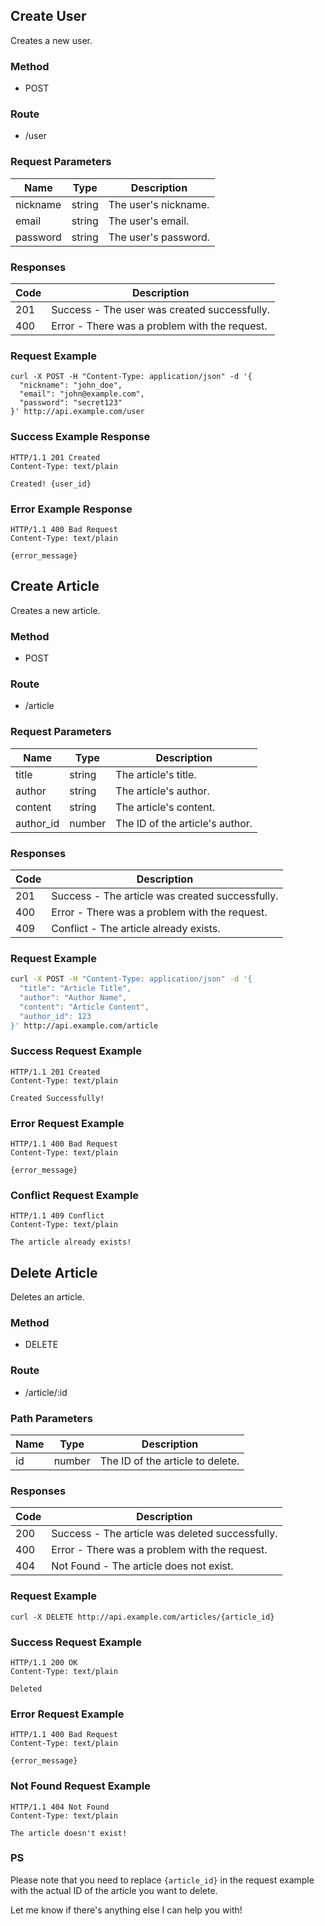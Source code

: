 ## Create User

Creates a new user.

### Method
- POST

### Route
- /user

### Request Parameters
| Name        | Type   | Description        |
|-------------|--------|------------------|
| nickname    | string | The user's nickname. |
| email       | string | The user's email. |
| password    | string | The user's password. |

### Responses
| Code | Description                 |
|--------|---------------------------|
| 201    | Success - The user was created successfully. |
| 400    | Error - There was a problem with the request. |

### Request Example
```
curl -X POST -H "Content-Type: application/json" -d '{
  "nickname": "john_doe",
  "email": "john@example.com",
  "password": "secret123"
}' http://api.example.com/user
```
### Success Example Response

```
HTTP/1.1 201 Created
Content-Type: text/plain

Created! {user_id}
```

### Error Example Response

```
HTTP/1.1 400 Bad Request
Content-Type: text/plain

{error_message}
```



## Create Article

Creates a new article.

### Method
- POST

### Route
- /article

### Request Parameters
| Name        | Type   | Description        |
|-------------|--------|------------------|
| title       | string | The article's title. |
| author      | string | The article's author. |
| content     | string | The article's content. |
| author_id   | number | The ID of the article's author. |

### Responses
| Code | Description                 |
|--------|---------------------------|
| 201    | Success - The article was created successfully. |
| 400    | Error - There was a problem with the request. |
| 409    | Conflict - The article already exists. |

### Request Example
```bash
curl -X POST -H "Content-Type: application/json" -d '{
  "title": "Article Title",
  "author": "Author Name",
  "content": "Article Content",
  "author_id": 123
}' http://api.example.com/article

```

### Success Request Example
```
HTTP/1.1 201 Created
Content-Type: text/plain

Created Successfully!

```

### Error Request Example
```
HTTP/1.1 400 Bad Request
Content-Type: text/plain

{error_message}

```

### Conflict Request Example
```
HTTP/1.1 409 Conflict
Content-Type: text/plain

The article already exists!

```



## Delete Article

Deletes an article.

### Method
- DELETE

### Route
- /article/:id

### Path Parameters
| Name  | Type   | Description        |
|-------|--------|------------------|
| id    | number | The ID of the article to delete. |

### Responses
| Code | Description                 |
|--------|---------------------------|
| 200    | Success - The article was deleted successfully. |
| 400    | Error - There was a problem with the request. |
| 404    | Not Found - The article does not exist. |

### Request Example
```
curl -X DELETE http://api.example.com/articles/{article_id}
```

### Success Request Example
```
HTTP/1.1 200 OK
Content-Type: text/plain

Deleted

```
### Error Request Example
```
HTTP/1.1 400 Bad Request
Content-Type: text/plain

{error_message}

```
### Not Found Request Example
```
HTTP/1.1 404 Not Found
Content-Type: text/plain

The article doesn't exist!

```

### PS 
Please note that you need to replace `{article_id}` in the request example with the actual ID of the article you want to delete.

Let me know if there's anything else I can help you with!
